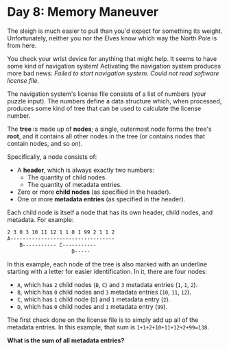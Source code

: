# Day 8: Memory Maneuver

The sleigh is much easier to pull than you'd expect for something its weight.
Unfortunately, neither you nor the Elves know which way the North Pole is from
here.

You check your wrist device for anything that might help. It seems to have some
kind of navigation system! Activating the navigation system produces more bad
news: _Failed to start navigation system. Could not read software license file._

The navigation system's license file consists of a list of numbers (your puzzle
input). The numbers define a data structure which, when processed, produces some
kind of tree that can be used to calculate the license number.

The __tree__ is made up of __nodes__; a single, outermost node forms the tree's
__root__, and it contains all other nodes in the tree (or contains nodes that
contain nodes, and so on).

Specifically, a node consists of:
- A __header__, which is always exactly two numbers:
    - The quantity of child nodes.
    - The quantity of metadata entries.
- Zero or more __child nodes__ (as specified in the header).
- One or more __metadata entries__ (as specified in the header).

Each child node is itself a node that has its own header, child nodes, and
metadata. For example:

```txt
2 3 0 3 10 11 12 1 1 0 1 99 2 1 1 2
A----------------------------------
    B----------- C-----------
                     D-----
```

In this example, each node of the tree is also marked with an underline starting
with a letter for easier identification. In it, there are four nodes:
- `A`, which has `2` child nodes (`B`, `C`) and `3` metadata entries (`1`, `1`,
`2`).
- `B`, which has `0` child nodes and `3` metadata entries (`10`, `11`, `12`).
- `C`, which has `1` child node (`D`) and `1` metadata entry (`2`).
- `D`, which has `0` child nodes and `1` metadata entry (`99`).

The first check done on the license file is to simply add up all of the metadata
entries. In this example, that sum is `1+1+2+10+11+12+2+99=138`.

__What is the sum of all metadata entries?__